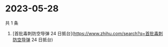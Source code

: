 # 2023-05-28

共 1 条

<!-- BEGIN -->
<!-- 最后更新时间 Sun May 28 2023 02:08:03 GMT+0800 (China Standard Time) -->

1. [首批毒刺防空导弹 24 日抵台](https://www.zhihu.com/search?q=首批毒刺防空导弹
   24 日抵台)

<!-- END -->
